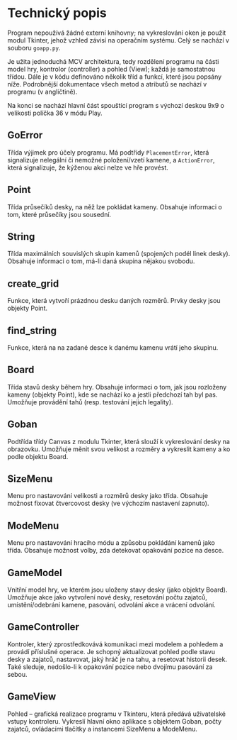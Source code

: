 # Technický popis

Program nepoužívá žádné externí knihovny;
na vykreslování oken je použit modul Tkinter,
jehož vzhled závisí na operačním systému.
Celý se nachází v souboru `goapp.py`.

Je užita jednoduchá MCV architektura, tedy rozdělení programu na části
model hry, kontrolor (controller) a pohled (View); každá je samostatnou třídou.
Dále je v kódu definováno několik tříd a funkcí, které jsou popsány níže.
Podrobnější dokumentace všech metod a atributů se nachází v programu (v angličtině).

Na konci se nachází hlavní část spouštící program
s výchozí deskou 9x9 o velikosti políčka 36 v módu Play.

## GoError

Třída výjimek pro účely programu. Má podtřídy
`PlacementError`, která signalizuje nelegální či nemožné položení/vzetí kamene,
a `ActionError`, která signalizuje, že kýženou akci nelze ve hře provést.

## Point

Třída průsečíků desky, na něž lze pokládat kameny.
Obsahuje informaci o tom, které průsečíky jsou sousední.

## String

Třída maximálních souvislých skupin kamenů (spojených podél linek desky).
Obsahuje informaci o tom, má-li daná skupina nějakou svobodu.

## create_grid

Funkce, která vytvoří prázdnou desku daných rozměrů. Prvky desky jsou objekty Point.

## find_string

Funkce, která na na zadané desce k danému kamenu vrátí jeho skupinu.

## Board

Třída stavů desky během hry. Obsahuje informaci o tom, jak jsou rozloženy kameny (objekty Point),
kde se nachází ko a jestli předchozí tah byl pas.
Umožňuje provádění tahů (resp. testování jejich legality).

## Goban

Podtřída třídy Canvas z modulu Tkinter, která slouží k vykreslování desky na obrazovku.
Umožňuje měnit svou velikost a rozměry a vykreslit kameny a ko podle objektu Board.

## SizeMenu

Menu pro nastavování velikosti a rozměrů desky jako třída.
Obsahuje možnost fixovat čtvercovost desky (ve výchozím nastavení zapnuto).

## ModeMenu

Menu pro nastavování hracího módu a způsobu pokládání kamenů jako třída.
Obsahuje možnost volby, zda detekovat opakování pozice na desce.

## GameModel

Vnitřní model hry, ve kterém jsou uloženy stavy desky (jako objekty Board).
Umožňuje akce jako vytvoření nové desky, resetování počtu zajatců,
umístění/odebrání kamene, pasování, odvolání akce a vrácení odvolání.

## GameController

Kontroler, který zprostředkovává komunikaci mezi modelem a pohledem a provádí příslušné operace.
Je schopný aktualizovat pohled podle stavu desky a zajatců,
nastavovat, jaký hráč je na tahu, a resetovat historii desek.
Také sleduje, nedošlo-li k opakování pozice nebo dvojímu pasování za sebou.

## GameView

Pohled – grafická realizace programu v Tkinteru, která předává uživatelské vstupy kontroleru.
Vykreslí hlavní okno aplikace s objektem Goban, počty zajatců, ovládacími tlačítky
a instancemi SizeMenu a ModeMenu.
